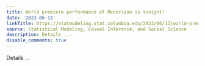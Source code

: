 ```yaml
---
title: World premiere performance of Recursion is tonight!
date: '2023-06-13'
linkTitle: https://statmodeling.stat.columbia.edu/2023/06/13/world-premiere-performance-of-recursion-is-tonight/
source: Statistical Modeling, Causal Inference, and Social Science
description: Details ...
disable_comments: true
---
```

Details ...